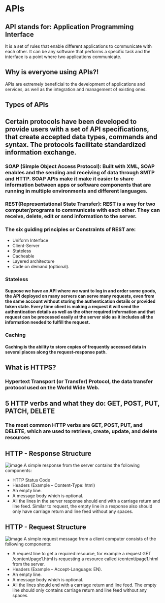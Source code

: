 # APIs

## API stands for: Application Programming Interface

It is a set of rules that enable different applications to communicate with each other. It can be any software that performs a specific task and the interface is a point where two applications communicate.

## Why is everyone using APIs?!

APIs are extremely beneficial to the development of applications and services, as well as the integration and management of existing ones.

## Types of APIs

## Certain protocols have been developed to provide users with a set of API **specifications**, that create accepted data types, commands and syntax. The protocols facilitate standardized information exchange.
### SOAP (Simple Object Access Protocol): Built with XML, SOAP enables and the sending and receiving of data through SMTP and HTTP. SOAP APIs make it make it easier to share information between apps or software components that are running in multiple environments and different languages.

### REST(Representational State Transfer): REST is a way for two computer/programs to communicate with each other. They can receive, delete, edit or send information to the server. 
### The six guiding principles or Constraints of REST are:

* Uniform Interface
* Client-Server
* Stateless
* Cacheable
* Layered architecture
* Code on demand (optional).

### Stateless
#### Suppose we have an API where we want to log in and order some goods, the API deployed on many servers can serve many requests, even from the same account without storing the authentication details or provided token state. Every time client is making a request it will send the authentication details as well as the other required information and that request can be processed easily at the server side as it includes all the information needed to fulfill the request.

### Caching
#### Caching is the ability to store copies of frequently accessed data in several places along the request-response path.

## What is **HTTPS**?
### Hypertext Transport (or Transfer) Protocol, the data transfer protocol used on the World Wide Web. 

## 5 HTTP verbs and what they do: GET, POST, PUT, PATCH, DELETE
### The most common HTTP verbs are GET, POST, PUT, and DELETE, which are used to retrieve, create, update, and delete resources

## HTTP - Response Structure
![image](https://user-images.githubusercontent.com/129324316/230402298-b7355c25-92bf-4842-9dc8-9020123bb9cc.png)
A simple response from the server contains the following components:

* HTTP Status Code 
* Headers (Example – Content-Type: html)
* An empty line.
* A message body which is optional.
* All the lines in the server response should end with a carriage return and line feed. Similar to request, the empty line in a response also should only have     carriage return and line feed without any spaces.


## HTTP - Request Structure
![image](https://user-images.githubusercontent.com/129324316/230404248-f7c982e6-123a-4e7d-9813-b83f8641239d.png)
A simple request message from a client computer consists of the following components:

* A request line to get a required resource, for example a request GET /content/page1.html is requesting a resource called /content/page1.html from the server.
* Headers (Example – Accept-Language: EN).
* An empty line.
* A message body which is optional.
* All the lines should end with a carriage return and line feed. The empty line should only contains carriage return and line feed without any spaces.



